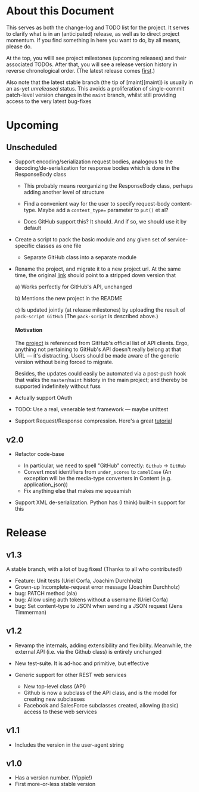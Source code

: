 About this Document
===================

This serves as both the change-log and TODO list for the project. It
serves to clarify what is in an (anticipated) release, as well as to
direct project momentum. If you find something in here you want to do,
by all means, please do. 

At the top, you willll see project milestones (upcoming releases) and
their associated TODOs. After that, you will see a release version
history in reverse chronological order. (The latest release comes
[first](#release).)

Also note that the latest stable branch (the tip of [maint][maint]) is
usually in an as-yet *unreleased* status. This avoids a proliferation of
single-commit patch-level version changes in the `maint` branch, whilst
still providing access to the very latest bug-fixes


Upcoming
========

Unscheduled
-----------

* Support encoding/serialization request bodies, analogous to the
  decoding/de-serialization for response bodies which is done in the
  ResponseBody class

    - This probably means reorganizing the ResponseBody class, perhaps
      adding another level of structure
    - Find a convenient way for the user to specify request-body
      content-type. Maybe add a `content_type=` parameter to `put()` et
      al?

    - Does GitHub support this? It should. And if so, we should use it
      by default

* Create a script to pack the basic module and any given set of
  service-specific classes as one file

    - Separate GitHub class into a separate module

* Rename the project, and migrate it to a new project url. At the same
  time, the original [link][link] should point to a stripped down
  version that

    a) Works perfectly for GitHub's API, unchanged

    b) Mentions the new project in the README

    c) Is updated jointly (at release milestones) by uploading the
    result of `pack-script GitHub` (The `pack-script` is described above.)

  #### Motivation
  The [project][link] is referenced from GitHub's official list of API
  clients. Ergo, anything not pertaining to GitHub's API doesn't really
  belong at that URL&nbsp;&mdash; it's distracting. Users should be made
  aware of the generic version without being forced to migrate.

  Besides, the updates could easily be automated via a post-push hook
  that walks the `master`/`maint` history in the main project; and
  thereby be supported indefinitely without fuss

[link]: https://github.com/jpaugh/agithub

* Actually support OAuth

* TODO: Use a real, venerable test framework&nbsp;&mdash; maybe unittest

* Support Request/Response compression. Here's a great [tutorial][sftut]

[sftut]: http://www.salesforce.com/us/developer/docs/api_rest/index_Left.htm#CSHID=intro_rest_compression.htm|StartTopic=Content%2Fintro_rest_compression.htm|SkinName=webhelp


v2.0
----

* Refactor code-base

    - In particular, we need to spell "GitHub" correctly:
        `Github` -> `GitHub`
    - Convert most identifiers from `under_scores` to `camelCase` (An
      exception will be the media-type converters in Content (e.g.
      application_json))
    - Fix anything else that makes me squeamish

* Support XML de-serialization. Python has (I think) built-in support
  for this

Release
=======

v1.3
----
A stable branch, with a lot of bug fixes! (Thanks to all who
contributed!) 

* Feature: Unit tests (Uriel Corfa, Joachim Durchholz)
* Grown-up Incomplete-request error message (Joachim Durchholz)
* bug: PATCH method (ala)
* bug: Allow using auth tokens without a username (Uriel Corfa)
* bug: Set content-type to JSON when sending a JSON request
  (Jens Timmerman)

v1.2
----

* Revamp the internals, adding extensibility and flexibility. Meanwhile,
  the external API (i.e. via the Github class) is entirely unchanged

* New test-suite. It is ad-hoc and primitive, but effective

* Generic support for other REST web services

    - New top-level class (API)
    - Github is now a subclass of the API class, and is the model for
      creating new subclasses
    - Facebook and SalesForce subclasses created, allowing (basic)
      access to these web services

v1.1
----

* Includes the version in the user-agent string

v1.0
----

* Has a version number. (Yippie!)
* First more-or-less stable version
